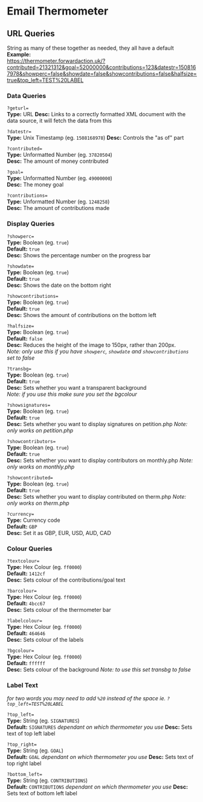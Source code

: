# Email Thermometer

## URL Queries
String as many of these together as needed, they all have a default  
**Example:**  
https://thermometer.forwardaction.uk/?contributed=21321312&goal=52000000&contributions=123&datestr=1508167978&showperc=false&showdate=false&showcontributions=false&halfsize=true&top_left=TEST%20LABEL

### Data Queries

`?geturl=`  
**Type:** URL
**Desc:** Links to a correctly formatted XML document with the data source, it will fetch the data from this

`?datestr=`  
**Type:** Unix Timestamp (eg. `1508168978`)
**Desc:** Controls the "as of" part

`?contributed=`  
**Type:** Unformatted Number (eg. `37820504`)  
**Desc:** The amount of money contributed

`?goal=`  
**Type:** Unformatted Number (eg. `49000000`)  
**Desc:** The money goal

`?contributions=`  
**Type:** Unformatted Number (eg. `1248258`)  
**Desc:** The amount of contributions made

### Display Queries

`?showperc=`  
**Type:** Boolean (eg. `true`)  
**Default:** `true`  
**Desc:** Shows the percentage number on the progress bar

`?showdate=`  
**Type:** Boolean (eg. `true`)  
**Default:** `true`  
**Desc:** Shows the date on the bottom right

`?showcontributions=`  
**Type:** Boolean (eg. `true`)  
**Default:** `true`  
**Desc:** Shows the amount of contributions on the bottom left

`?halfsize=`  
**Type:** Boolean (eg. `true`)  
**Default:** `false`  
**Desc:** Reduces the height of the image to 150px, rather than 200px.  
_Note: only use this if you have `showperc`, `showdate` and `showcontributions` set to false_

`?transbg=`  
**Type:** Boolean (eg. `true`)  
**Default:** `true`  
**Desc:** Sets whether you want a transparent background  
_Note: if you use this make sure you set the bgcolour_

`?showsignatures=`  
**Type:** Boolean (eg. `true`)  
**Default:** `true`  
**Desc:** Sets whether you want to display signatures on petition.php
_Note: only works on petition.php_

`?showcontributors=`  
**Type:** Boolean (eg. `true`)  
**Default:** `true`  
**Desc:** Sets whether you want to display contributors on monthly.php
_Note: only works on monthly.php_

`?showcontributed=`  
**Type:** Boolean (eg. `true`)  
**Default:** `true`  
**Desc:** Sets whether you want to display contributed on therm.php
_Note: only works on therm.php_

`?currency=`  
**Type:** Currency code  
**Default:** `GBP`  
**Desc:** Set it as GBP, EUR, USD, AUD, CAD

### Colour Queries

`?textcolour=`  
**Type:** Hex Colour (eg. `ff0000`)  
**Default:** `1412cf`  
**Desc:** Sets colour of the contributions/goal text

`?barcolour=`  
**Type:** Hex Colour (eg. `ff0000`)  
**Default:** `4bcc67`  
**Desc:** Sets colour of the thermometer bar

`?labelcolour=`  
**Type:** Hex Colour (eg. `ff0000`)  
**Default:** `464646`  
**Desc:** Sets colour of the labels

`?bgcolour=`  
**Type:** Hex Colour (eg. `ff0000`)  
**Default:** `ffffff`  
**Desc:** Sets colour of the background
_Note: to use this set transbg to false_

### Label Text
_for two words you may need to add `%20` instead of the space ie. `?top_left=TEST%20LABEL`_

`?top_left=`  
**Type:** String (eg. `SIGNATURES`)  
**Default:** `SIGNATURES` _dependant on which thermometer you use_
**Desc:** Sets text of top left label

`?top_right=`  
**Type:** String (eg. `GOAL`)  
**Default:** `GOAL` _dependant on which thermometer you use_
**Desc:** Sets text of top right label

`?bottom_left=`  
**Type:** String (eg. `CONTRIBUTIONS`)  
**Default:** `CONTRIBUTIONS` _dependant on which thermometer you use_
**Desc:** Sets text of bottom left label
